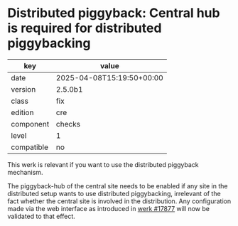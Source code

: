[//]: # (werk v2)
# Distributed piggyback: Central hub is required for distributed piggybacking

key        | value
---------- | ---
date       | 2025-04-08T15:19:50+00:00
version    | 2.5.0b1
class      | fix
edition    | cre
component  | checks
level      | 1
compatible | no

This werk is relevant if you want to use the distributed piggyback mechanism.

The piggyback-hub of the central site needs to be enabled if any site in the
distributed setup wants to use distributed piggybacking, irrelevant of the fact
whether the central site is involved in the distribution.
Any configuration made via the web interface as introduced
in [werk #17877](https://checkmk.com/werk/17877) will now be validated to that
effect.
